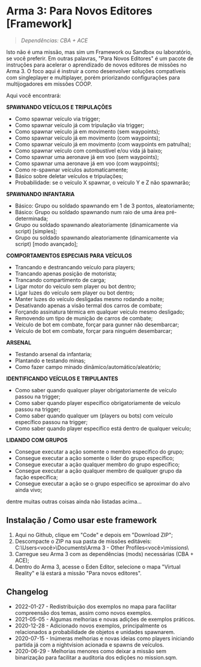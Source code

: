 # Arma 3: Para Novos Editores [Framework]
>*Dependências: CBA + ACE*

Isto não é uma missão, mas sim um Framework ou Sandbox ou laboratório, se você preferir. Em outras palavras, "Para Novos Editores" é um pacote de instruções para acelerar o aprendizado de novos editores de missões no Arma 3. O foco aqui é instruir a como desenvolver soluções compatíveis com singleplayer e multiplayer, porém priorizando configurações para multijogadores em missões COOP.

Aqui você encontrará:

**SPAWNANDO VEÍCULOS E TRIPULAÇÕES**

- Como spawnar veículo via trigger;
- Como spawnar veículo já com tripulação via trigger;
- Como spawnar veículo já em movimento (sem waypoints);
- Como spawnar veículo já em movimento (com waypoints);
- Como spawnar veículo já em movimento (com waypoints em patrulha);
- Como spawnar veículo com combustível e/ou vida já baixo;
- Como spawnar uma aeronave já em voo (sem waypoints);
- Como spawnar uma aeronave já em voo (com waypoints);
- Como re-spawnar veículos automaticamente;
- Básico sobre deletar veículos e tripulações;
- Probabilidade: se o veículo X spawnar, o veículo Y e Z não spawnarão;

**SPAWNANDO INFANTARIA**

- Básico: Grupo ou soldado spawnando em 1 de 3 pontos, aleatoriamente;
- Básico: Grupo ou soldado spawnando num raio de uma área pré-determinada;
- Grupo ou soldado spawnando aleatoriamente (dinamicamente via script) [simples];
- Grupo ou soldado spawnando aleatoriamente (dinamicamente via script) [modo avançado];

**COMPORTAMENTOS ESPECIAIS PARA VEÍCULOS**

- Trancando e destrancando veículo para players;
- Trancando apenas posição de motorista;
- Trancando compartimento de carga;
- Ligar motor do veículo sem player ou bot dentro;
- Ligar luzes do veículo sem player ou bot dentro;
- Manter luzes do veículo desligadas mesmo rodando a noite;
- Desativando apenas a visão termal dos carros de combate;
- Forçando assinatura térmica em qualquer veículo mesmo desligado;
- Removendo um tipo de munição de carros de combate;
- Veículo de bot em combate, forçar para gunner não desembarcar;
- Veículo de bot em combate, forçar para ninguém desembarcar;
 
**ARSENAL**

- Testando arsenal da infantaria;
- Plantando e testando minas;
- Como fazer campo minado dinâmico/automático/aleatório;

**IDENTIFICANDO VEÍCULOS E TRIPULANTES**

- Como saber quando qualquer player obrigatoriamente de veículo passou na trigger;
- Como saber quando player específico obrigatoriamente de veículo passou na trigger;
- Como saber quando qualquer um (players ou bots) com veículo específico passou na trigger;
- Como saber quando player específico está dentro de qualquer veículo;

**LIDANDO COM GRUPOS**

- Consegue executar a ação somente o membro específico do grupo;
- Consegue executar a ação somente o líder do grupo específico;
- Consegue executar a ação qualquer membro do grupo específico;
- Consegue executar a ação qualquer membro de qualquer grupo da fação específica;
- Consegue executar a ação se o grupo específico se aproximar do alvo ainda vivo;

dentre muitas outras coisas ainda não listadas acima...

## Instalação / Como usar este framework

1) Aqui no Github, clique em "Code" e depois em "Download ZIP";
2) Descompacte o ZIP na sua pasta de missões editáveis: C:\Users\<você>\Documents\Arma 3 - Other Profiles\<você>\missions\
3) Carregue seu Arma 3 com as dependências (mods) necessárias (CBA + ACE);
4) Dentro do Arma 3, acesse o Eden Editor, selecione o mapa "Virtual Reality" e lá estará a missão "Para novos editores".

## Changelog

- 2022-01-27 - Redistribuição dos exemplos no mapa para facilitar compreensão dos temas, assim como novos exemplos.
- 2021-05-05 - Algumas melhorias e novas adições de exemplos práticos.
- 2020-12-28 - Adicionado novos exemplos, principalmente os relacionados a probabilidade de objetos e unidades spawnarem.
- 2020-07-15 - Inúmeras melhorias e novas ideias como players iniciando partida já com a nightvision acionada e spawns de veículos.
- 2020-06-29 - Melhorias menores como deixar a missão sem binarização para facilitar a auditoria dos edições no mission.sqm.
